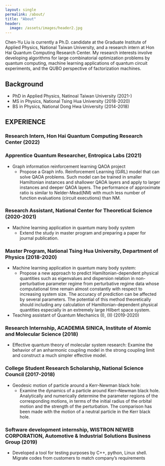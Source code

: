 ```yaml
---
layout: single
permalink: /about/
title: "About"
header:
  image: /assets/images/header2.jpg
---
```


Chen-Yu Liu is currently a Ph.D. candidate at the Graduate Institute of Applied Physics, National Taiwan University, and a research intern at Hon Hai Quantum Computing Research Center. My research interests involve developing algorithms for large combinatorial optimization problems by quantum computing, machine learning applications of quantum circuit experiments, and the QUBO perspective of factorization machines. 


## Background

* PhD in Applied Physics, Natinoal Taiwan University (2021-)
* MS in Physics, National Tsing Hua University (2018-2020) 
* BS in Physics, National Dong Hwa University (2014-2018)

## EXPERIENCE

### Research Intern, Hon Hai Quantum Computing Research Center (2022)

### Apprentice Quantum Researcher, Entropica Labs (2021)
* Graph information reinforcement learning QAOA project  
  - Propose a Graph info. Reinforcement Learning (GiRL) model that can solve 
	QAOA problems. Such model can be trained in smaller Hamiltonian instances
	and shallower QAOA layers and apply to larger instances and deeper QAOA 
	layers. The performance of approximate ratio is similar to Nelder-Mead(NM) 
	with much less number of function evaluations (circuit executions) than NM.

### Research Assistant, National Center for Theoretical Science (2020-2021)
* Machine learning application in quantum many body system
  - Extend the study in master program and preparing a paper for journal publication.


### Master Program, National Tsing Hua University, Department of Physics (2018-2020)
* Machine learning application in quantum many body system:
  - Propose a new approach to predict Hamiltonian-dependent physical quantities such as eigenvalues and dispersion relation in non-perturbative parameter regime from perturbative regime data whose computational time remain almost constantly with respect to increasing system size. The accuracy of prediction can be affected by several parameters. The potential of this method theoretically should including any calculation of Hamiltonian-dependent physical quantities especially in an extremely large Hilbert space system. 
* Teaching assistant of Quantum Mechanics (I), (II) (2019-2020)

### Research Internship,  ACADEMIA SINICA, Institute of  Atomic and Molecular Science (2018)                                                  		           
* Effective quantum theory of molecular system research:
Examine the behavior of an anharmonic coupling model in the strong coupling limit and construct a much simpler effective model.

### College Student Research Scholarship, National Science Council   (2017-2018)

* Geodesic motion of particle around a Kerr-Newman black hole:
  - Examine the dynamics of a particle around  Kerr–Newman black hole. Analytically and numerically determine the parameter regions of the 
corresponding motions, in terms of the initial radius of the orbital motion and the strength of the perturbation. The comparison has been made with 
the motion of a neutral particle in the Kerr black hole.

### Software development internship,  WISTRON NEWEB CORPORATION, Automotive & Industrial Solutions Business Group (2019)
* Developed a tool for testing purposes by C++, python, Linux shell.
Migrate codes from customers to match company’s requirements
